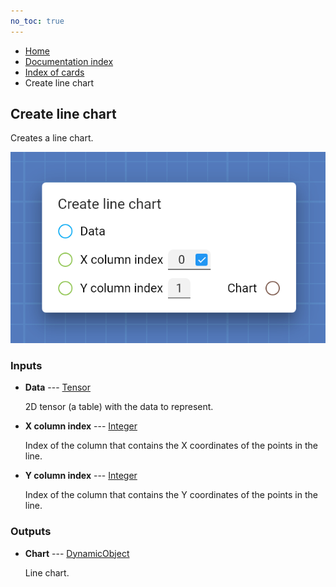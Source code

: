 ```yaml
---
no_toc: true
---
```


<ul class="breadcrumb">
    <li><a href="">Home</a></li>
    <li><a href="documentation">Documentation index</a></li>
    <li><a href="cards/">Index of cards</a></li>
    <li>Create line chart</li>
</ul>

## Create line chart

Creates a line chart.

!["Create line chart" card](assets/img/cards/createLineChart.png)


### Inputs


* **Data** --- [Tensor](types/Tensor)

  2D tensor (a table) with the data to represent.

* **X column index** --- [Integer](types/Integer)

  Index of the column that contains the X coordinates of the points in the line.

* **Y column index** --- [Integer](types/Integer)

  Index of the column that contains the Y coordinates of the points in the line.





### Outputs


* **Chart** --- [DynamicObject](types/DynamicObject)

  Line chart.




